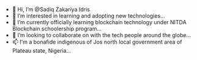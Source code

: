 - 👋 Hi, I’m @Sadiq Zakariya Idris
- 👀 I’m interested in learning and adopting new technologies...
- 🌱 I’m currently officially learning blockchain technology under NITDA Blockchain schoolership program...
- 💞️ I’m looking to collaborate on with the tech people around the globe...
- 📫 I'm a bonafide indigenous of Jos north local government area of Plateau state, Nigeria...

<!---
Sadiqmesalati/Sadiqmesalati is a ✨ special ✨ repository because its `README.md` (this file) appears on your GitHub profile.
You can click the Preview link to take a look at your changes.
--->
